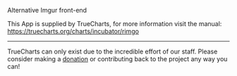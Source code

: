 Alternative Imgur front-end


This App is supplied by TrueCharts, for more information visit the manual: https://truecharts.org/charts/incubator/rimgo

---

TrueCharts can only exist due to the incredible effort of our staff.
Please consider making a [donation](https://truecharts.org/docs/about/sponsor) or contributing back to the project any way you can!
